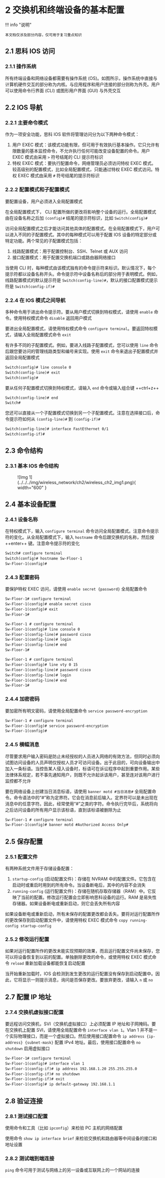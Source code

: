 # 2 交换机和终端设备的基本配置

<!-- !!! tip "说明"

    本文档正在更新中…… -->

!!! info "说明"

    本文档仅涉及部分内容，仅可用于复习重点知识

## 2.1 思科 IOS 访问

### 2.1.1 操作系统

所有终端设备和网络设备都需要有操作系统 (OS)。如图所示，操作系统中直接与计算机硬件交互的部分称为内核。与应用程序和用户连接的部分则称为外壳。用户可以使用命令行界面 (CLI) 或图形用户界面 (GUI) 与外壳交互

## 2.2 IOS 导航

### 2.2.1 主要命令模式

作为一项安全功能，思科 IOS 软件将管理访问分为以下两种命令模式：

1. 用户 EXEC 模式：该模式功能有限，但可用于有效执行基本操作。它只允许有限数量的基本监控命令，不允许执行任何可能改变设备配置的命令。用户 EXEC 模式由采用 `>` 符号结尾的 CLI 提示符标识
2. 特权 EXEC 模式：要执行配置命令，网络管理员必须访问特权 EXEC 模式。较高级别的配置模式，比如全局配置模式，只能通过特权 EXEC 模式访问。特权 EXEC 模式由采用 `#` 符号结尾的提示符标识

### 2.2.2 配置模式和子配置模式

要配置设备，用户必须进入全局配置模式

在全局配置模式下， CLI 配置所做的更改将影响整个设备的运行。全局配置模式由在设备名称之后加 `(config)#` 结尾的提示符标识，比如 `Switch(config)#`

访问全局配置模式之后才能访问其他具体的配置模式。在全局配置模式下，用户可以进入不同的子配置模式。其中的每种模式可以用于配置 IOS 设备的特定部分或特定功能。两个常见的子配置模式包括：

1. 线路配置模式：用于配置控制台、SSH、Telnet 或 AUX 访问
2. 接口配置模式：用于配置交换机端口或路由器网络接口

当使用 CLI 时，每种模式由该模式独有的命令提示符来标识。默认情况下，每个提示符都以设备名称开头。命令提示符中设备名称后的部分用于表明模式。例如，线路配置模式的默认提示符是 `Switch(config-line)#`，默认的接口配置模式提示符是 `Switch(config-if)#`

### 2.2.4 在 IOS 模式之间导航

多种命令用于进出命令提示符。要从用户模式切换到特权模式，请使用 `enable` 命令。使用特权模式命令 `disable` 返回用户模式

要进出全局配置模式，请使用特权模式命令 `configure terminal`。要返回特权模式，请输入全局配置模式命令 `exit`

有许多不同的子配置模式。例如，要进入线路子配置模式，您可以使用 `line` 命令后跟您要访问的管理线路类型和编号来实现。使用 `exit` 命令来退出子配置模式并返回全局配置模式

```txt linenums="1"
Switch(config)# line console 0
Switch(config-line)# exit
Switch(config)#
```

要从任何子配置模式切换到特权模式，请输入 `end` 命令或输入组合键 ++ctrl+z++

```txt linenums="1"
Switch(config-line)# end
Switch#
```

您还可以直接从一个子配置模式切换到另一个子配置模式。注意在选择接口后，命令提示符如何从 `(config-line)#` 到 `(config-if)#`

```txt linenums="1"
Switch(config-line)# interface FastEthernet 0/1
Switch(config-if)#
```

## 2.3 命令结构

### 2.3.1 基本 IOS 命令结构

<figure markdown="span">
  ![Img 1](../../../img/wireless_network/ch2/wireless_ch2_img1.png){ width="600" }
</figure>

## 2.4 基本设备配置

### 2.4.1 设备名称

在特权模式下，输入 `configure terminal` 命令访问全局配置模式。注意命令提示符的变化。从全局配置模式下，输入 `hostname` 命令后跟交换机的名称，然后按 ++enter++ 键。注意命令提示符的变化

```txt linenums="1"
Switch# configure terminal
Switch(config)# hostname Sw-Floor-1
Sw-Floor-1(config)#
```

### 2.4.3 配置密码

要保护特权 EXEC 访问，请使用 `enable secret {password}` 全局配置命令

```txt linenums="1"
Sw-Floor-1# configure terminal
Sw-Floor-1(config)# enable secret cisco
Sw-Floor-1(config)# exit
Sw-Floor-1#
```

```txt linenums="1"
Sw-Floor-1 # configure terminal
Sw-Floor-1(config)# line console 0
Sw-Floor-1(config-line)# password cisco
Sw-Floor-1(config-line)# login
Sw-Floor-1(config-line)# end
Sw-Floor-1#
```

```txt linenums="1"
Sw-Floor-1 # configure terminal
Sw-Floor-1(config)# line vty 0 15
Sw-Floor-1(config-line)# password cisco 
Sw-Floor-1(config-line)# login 
Sw-Floor-1(config-line)# end
Sw-Floor-1#
```

### 2.4.4 加密密码

要加密所有明文密码，请使用全局配置命令 `service password-encryption`

```txt linenums="1"
Sw-Floor-1 # configure terminal
Sw-Floor-1(config)# service password-encryption
Sw-Floor-1(config)#
```

### 2.4.5 横幅消息

尽管要求用户输入密码是防止未经授权的人员进入网络的有效方法，但同时必须向试图访问设备的人员声明仅授权人员才可访问设备。出于此目的，可向设备输出中加入一条标语。当控告某人侵入设备时，标语可在诉讼程序中起到重要作用。某些法律体系规定，若不事先通知用户，则既不允许起诉该用户，甚至连对该用户进行监控都不允许

要在网络设备上创建当日消息标语，请使用 `banner motd #当日消息#` 全局配置命令。命令语法中的“#”称为定界符。它会在消息前后输入。定界符可以是未出现在消息中的任意字符。因此，经常使用“#”之类的字符。命令执行完毕后，系统将向之后访问设备的所有用户显示该标语，直到该标语被删除为止

```txt linenums="1"
Sw-Floor-1 # configure terminal
Sw-Floor-1(config)# banner motd #Authorized Access Only#
```

## 2.5 保存配置

### 2.5.1 配置文件

有两种系统文件用于存储设备配置：

1. `startup-config` (启动配置文件)：存储在 NVRAM 中的配置文件。它包含在启动时或重启时用到的所有命令。当设备断电后，其中的内容不会消失
2. `running-config` (运行配置文件)：存储在随机存取存储器（RAM）中。它反映了当前的配置。修改运行配置会立即影响思科设备的运行。RAM 是易失性存储器。如果设备断电或重新启动，则它会丢失所有内容

如果设备断电或重新启动，所有未保存的配置更改都会丢失。要将对运行配置所作的更改保存到启动配置文件中，请使用特权 EXEC 模式命令 `copy running-config startup-config`

### 2.5.2 修改运行配置

如果对运行配置所作的更改未能实现预期的效果，而且运行配置文件尚未保存，您可以将设备恢复到以前的配置。单独删除更改的命令，或使用特权 EXEC 模式命令 `reload` 重新加载设备都能恢复启动配置

当开始重新加载时，IOS 会检测到发生更改的运行配置没有保存到启动配置中。因此，它将显示一则提示消息，询问是否保存更改。要放弃更改，请输入 `n` 或 `no`

## 2.7 配置 IP 地址

### 2.7.4 交换机虚拟接口配置

要远程访问交换机，SVI（交换机虚拟接口）上必须配置 IP 地址和子网掩码。要在交换机上配置 SVI，请使用全局配置命令 `interface vlan 1`。Vlan 1 并不是一个实际物理接口，而是一个虚拟接口。然后使用接口配置命令 `ip address {ip-address} {subnet-mask}` 配置 IPv4 地址。最后，使用接口配置命令 `no shutdown` 启用虚拟接口

```txt linenums="1"
Sw-Floor-1# configure terminal
Sw-Floor-1(config)# interface vlan 1
Sw-Floor-1(config-if)# ip address 192.168.1.20 255.255.255.0
Sw-Floor-1(config-if)# no shutdown
Sw-Floor-1(config-if)# exit
Sw-Floor-1(config)# ip default-gateway 192.168.1.1
```

## 2.8 验证连接

### 2.8.1 测试接口配置

使用命令和工具（比如 `ipconfig`）来检验 PC 主机的网络配置

使用命令 `show ip interface brief` 来检验交换机和路由器等中间设备的接口和地址设置

### 2.8.2 测试端到端连接

`ping` 命令可用于测试与网络上的另一设备或互联网上的一个网站的连接